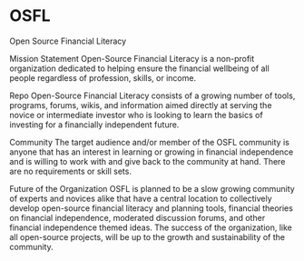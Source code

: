 # OSFL
Open Source Financial Literacy

Mission Statement
Open-Source Financial Literacy is a non-profit organization dedicated to helping ensure the financial wellbeing of all people regardless of profession, skills, or income.

Repo
Open-Source Financial Literacy consists of a growing number of tools, programs, forums, wikis, and information aimed directly at serving the novice or intermediate investor who is looking to learn the basics of investing for a financially independent future.

Community
The target audience and/or member of the OSFL community is anyone that has an interest in learning or growing in financial independence and is willing to work with and give back to the community at hand.  There are no requirements or skill sets.

Future of the Organization
OSFL is planned to be a slow growing community of experts and novices alike that have a central location to collectively develop open-source financial literacy and planning tools, financial theories on financial independence, moderated discussion forums, and other financial independence themed ideas.  The success of the organization, like all open-source projects, will be up to the growth and sustainability of the community.
